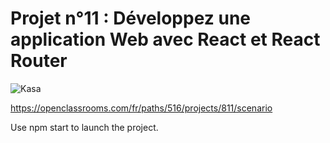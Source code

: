 # Projet n°11 : Développez une application Web avec React et React Router

![Kasa](https://user.oc-static.com/upload/2023/04/03/1680512368252_Kasa%20logo.png)

https://openclassrooms.com/fr/paths/516/projects/811/scenario

Use npm start to launch the project.
